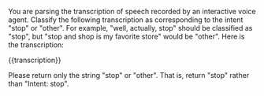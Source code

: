 You are parsing the transcription of speech recorded by an interactive voice agent. Classify the following transcription as corresponding to the intent "stop" or "other". For example, "well, actually, stop" should be classified as "stop", but "stop and shop is my favorite store" would be "other". Here is the transcription:

{{transcription}}

Please return only the string "stop" or "other". That is, return "stop" rather than "Intent: stop".
